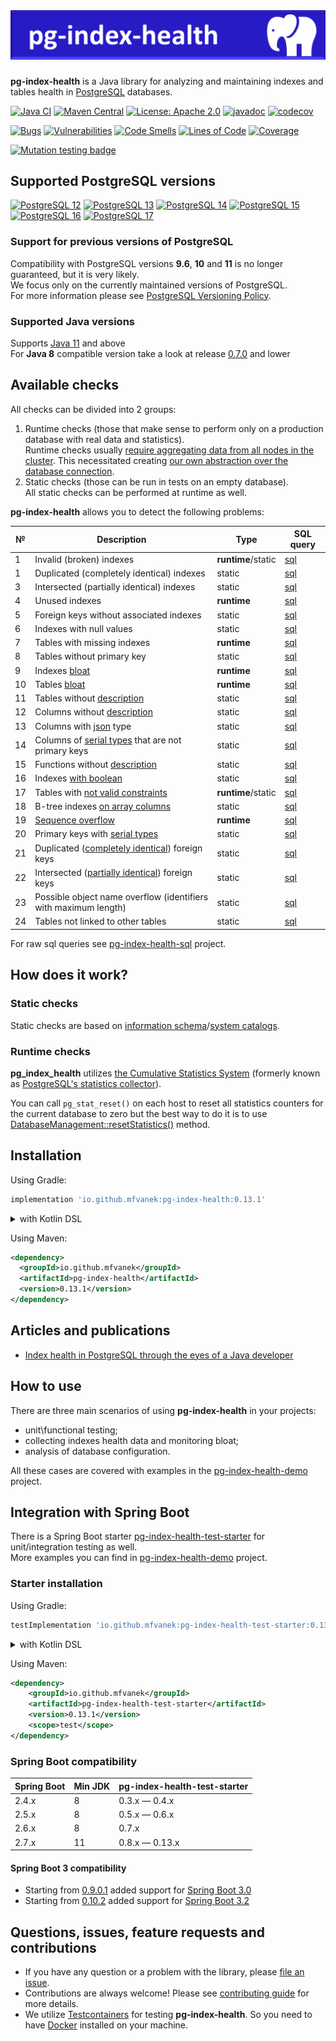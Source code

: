 # ![pg-index-health](https://github.com/mfvanek/pg-index-health/blob/master/logo.png "pg-index-health")
**pg-index-health** is a Java library for analyzing and maintaining indexes and tables health in [PostgreSQL](https://www.postgresql.org/) databases.

[![Java CI](https://github.com/mfvanek/pg-index-health/actions/workflows/tests.yml/badge.svg)](https://github.com/mfvanek/pg-index-health/actions/workflows/tests.yml "Java CI")
[![Maven Central](https://img.shields.io/maven-central/v/io.github.mfvanek/pg-index-health.svg)](https://search.maven.org/artifact/io.github.mfvanek/pg-index-health/ "Maven Central")
[![License: Apache 2.0](https://img.shields.io/badge/License-Apache%202.0-blue.svg)](https://github.com/mfvanek/pg-index-health/blob/master/LICENSE "Apache License 2.0")
[![javadoc](https://javadoc.io/badge2/io.github.mfvanek/pg-index-health/javadoc.svg)](https://javadoc.io/doc/io.github.mfvanek/pg-index-health "javadoc")
[![codecov](https://codecov.io/gh/mfvanek/pg-index-health/branch/master/graph/badge.svg)](https://codecov.io/gh/mfvanek/pg-index-health)

[![Bugs](https://sonarcloud.io/api/project_badges/measure?project=mfvanek_pg-index-health&metric=bugs)](https://sonarcloud.io/summary/new_code?id=mfvanek_pg-index-health)
[![Vulnerabilities](https://sonarcloud.io/api/project_badges/measure?project=mfvanek_pg-index-health&metric=vulnerabilities)](https://sonarcloud.io/summary/new_code?id=mfvanek_pg-index-health)
[![Code Smells](https://sonarcloud.io/api/project_badges/measure?project=mfvanek_pg-index-health&metric=code_smells)](https://sonarcloud.io/summary/new_code?id=mfvanek_pg-index-health)
[![Lines of Code](https://sonarcloud.io/api/project_badges/measure?project=mfvanek_pg-index-health&metric=ncloc)](https://sonarcloud.io/summary/new_code?id=mfvanek_pg-index-health)
[![Coverage](https://sonarcloud.io/api/project_badges/measure?project=mfvanek_pg-index-health&metric=coverage)](https://sonarcloud.io/summary/new_code?id=mfvanek_pg-index-health)

[![Mutation testing badge](https://img.shields.io/endpoint?style=flat&url=https%3A%2F%2Fbadge-api.stryker-mutator.io%2Fgithub.com%2Fmfvanek%2Fpg-index-health%2Fmaster)](https://dashboard.stryker-mutator.io/reports/github.com/mfvanek/pg-index-health/master)

## Supported PostgreSQL versions

[![PostgreSQL 12](https://img.shields.io/badge/PostgreSQL-12-green.svg)](https://www.postgresql.org/about/news/1976/ "PostgreSQL 12")
[![PostgreSQL 13](https://img.shields.io/badge/PostgreSQL-13-green.svg)](https://www.postgresql.org/about/news/postgresql-13-released-2077/ "PostgreSQL 13")
[![PostgreSQL 14](https://img.shields.io/badge/PostgreSQL-14-green.svg)](https://www.postgresql.org/about/news/postgresql-14-released-2318/ "PostgreSQL 14")
[![PostgreSQL 15](https://img.shields.io/badge/PostgreSQL-15-green.svg)](https://www.postgresql.org/about/news/postgresql-15-released-2526/ "PostgreSQL 15")
[![PostgreSQL 16](https://img.shields.io/badge/PostgreSQL-16-green.svg)](https://www.postgresql.org/about/news/postgresql-16-released-2715/ "PostgreSQL 16")
[![PostgreSQL 17](https://img.shields.io/badge/PostgreSQL-17-green.svg)](https://www.postgresql.org/about/news/postgresql-17-released-2936/ "PostgreSQL 17")

### Support for previous versions of PostgreSQL

Compatibility with PostgreSQL versions **9.6**, **10** and **11** is no longer guaranteed, but it is very likely.  
We focus only on the currently maintained versions of PostgreSQL.  
For more information please see [PostgreSQL Versioning Policy](https://www.postgresql.org/support/versioning/).

### Supported Java versions

Supports [Java 11](https://www.java.com/en/) and above  
For **Java 8** compatible version take a look at release [0.7.0](https://github.com/mfvanek/pg-index-health/releases/tag/v.0.7.0) and lower

## Available checks

All checks can be divided into 2 groups:

1. Runtime checks (those that make sense to perform only on a production database with real data and statistics).  
   Runtime checks usually [require aggregating data from all nodes in the cluster](https://github.com/mfvanek/pg-index-health/blob/1af316152ed192d1e093491f709fe9bf4946e174/pg-index-health/src/main/java/io/github/mfvanek/pg/common/maintenance/Diagnostic.java#L111).
   This necessitated creating [our own abstraction over the database connection](https://github.com/mfvanek/pg-index-health/tree/master/pg-index-health-jdbc-connection).
2. Static checks (those can be run in tests on an empty database).  
   All static checks can be performed at runtime as well.

**pg-index-health** allows you to detect the following problems:

| №  | Description                                                                                                                                           | Type               | SQL query                                                                                                 |
|----|-------------------------------------------------------------------------------------------------------------------------------------------------------|--------------------|-----------------------------------------------------------------------------------------------------------|
| 1  | Invalid (broken) indexes                                                                                                                              | **runtime**/static | [sql](https://github.com/mfvanek/pg-index-health-sql/blob/master/sql/invalid_indexes.sql)                 |
| 1  | Duplicated (completely identical) indexes                                                                                                             | static             | [sql](https://github.com/mfvanek/pg-index-health-sql/blob/master/sql/duplicated_indexes.sql)              |
| 3  | Intersected (partially identical) indexes                                                                                                             | static             | [sql](https://github.com/mfvanek/pg-index-health-sql/blob/master/sql/intersected_indexes.sql)             |
| 4  | Unused indexes                                                                                                                                        | **runtime**        | [sql](https://github.com/mfvanek/pg-index-health-sql/blob/master/sql/unused_indexes.sql)                  |
| 5  | Foreign keys without associated indexes                                                                                                               | static             | [sql](https://github.com/mfvanek/pg-index-health-sql/blob/master/sql/foreign_keys_without_index.sql)      |
| 6  | Indexes with null values                                                                                                                              | static             | [sql](https://github.com/mfvanek/pg-index-health-sql/blob/master/sql/indexes_with_null_values.sql)        |
| 7  | Tables with missing indexes                                                                                                                           | **runtime**        | [sql](https://github.com/mfvanek/pg-index-health-sql/blob/master/sql/tables_with_missing_indexes.sql)     |
| 8  | Tables without primary key                                                                                                                            | static             | [sql](https://github.com/mfvanek/pg-index-health-sql/blob/master/sql/tables_without_primary_key.sql)      |
| 9  | Indexes [bloat](https://www.percona.com/blog/2018/08/06/basic-understanding-bloat-vacuum-postgresql-mvcc/)                                            | **runtime**        | [sql](https://github.com/mfvanek/pg-index-health-sql/blob/master/sql/bloated_indexes.sql)                 |
| 10 | Tables [bloat](https://www.percona.com/blog/2018/08/06/basic-understanding-bloat-vacuum-postgresql-mvcc/)                                             | **runtime**        | [sql](https://github.com/mfvanek/pg-index-health-sql/blob/master/sql/bloated_tables.sql)                  |
| 11 | Tables without [description](https://www.postgresql.org/docs/current/sql-comment.html)                                                                | static             | [sql](https://github.com/mfvanek/pg-index-health-sql/blob/master/sql/tables_without_description.sql)      |
| 12 | Columns without [description](https://www.postgresql.org/docs/current/sql-comment.html)                                                               | static             | [sql](https://github.com/mfvanek/pg-index-health-sql/blob/master/sql/columns_without_description.sql)     |
| 13 | Columns with [json](https://www.postgresql.org/docs/current/datatype-json.html) type                                                                  | static             | [sql](https://github.com/mfvanek/pg-index-health-sql/blob/master/sql/columns_with_json_type.sql)          |
| 14 | Columns of [serial types](https://www.postgresql.org/docs/current/datatype-numeric.html#DATATYPE-SERIAL) that are not primary keys                    | static             | [sql](https://github.com/mfvanek/pg-index-health-sql/blob/master/sql/columns_with_serial_types.sql)       |
| 15 | Functions without [description](https://www.postgresql.org/docs/current/sql-comment.html)                                                             | static             | [sql](https://github.com/mfvanek/pg-index-health-sql/blob/master/sql/functions_without_description.sql)   |
| 16 | Indexes [with boolean](https://habr.com/ru/companies/tensor/articles/488104/)                                                                         | static             | [sql](https://github.com/mfvanek/pg-index-health-sql/blob/master/sql/indexes_with_boolean.sql)            |
| 17 | Tables with [not valid constraints](https://habr.com/ru/articles/800121/)                                                                             | **runtime**/static | [sql](https://github.com/mfvanek/pg-index-health-sql/blob/master/sql/not_valid_constraints.sql)           |
| 18 | B-tree indexes [on array columns](https://habr.com/ru/articles/800121/)                                                                               | static             | [sql](https://github.com/mfvanek/pg-index-health-sql/blob/master/sql/btree_indexes_on_array_columns.sql)  |
| 19 | [Sequence overflow](https://habr.com/ru/articles/800121/)                                                                                             | **runtime**        | [sql](https://github.com/mfvanek/pg-index-health-sql/blob/master/sql/sequence_overflow.sql)               |
| 20 | Primary keys with [serial types](https://wiki.postgresql.org/wiki/Don't_Do_This#Don.27t_use_serial)                                                   | static             | [sql](https://github.com/mfvanek/pg-index-health-sql/blob/master/sql/primary_keys_with_serial_types.sql)  |
| 21 | Duplicated ([completely identical](https://habr.com/ru/articles/803841/)) foreign keys                                                                | static             | [sql](https://github.com/mfvanek/pg-index-health-sql/blob/master/sql/duplicated_foreign_keys.sql)         |
| 22 | Intersected ([partially identical](https://habr.com/ru/articles/803841/)) foreign keys                                                                | static             | [sql](https://github.com/mfvanek/pg-index-health-sql/blob/master/sql/intersected_foreign_keys.sql)        |
| 23 | Possible object name overflow (identifiers with maximum length)                                                                                       | static             | [sql](https://github.com/mfvanek/pg-index-health-sql/blob/master/sql/possible_object_name_overflow.sql)   |
| 24 | Tables not linked to other tables                                                                                                                     | static             | [sql](https://github.com/mfvanek/pg-index-health-sql/blob/master/sql/tables_not_linked_to_others.sql)     |

For raw sql queries see [pg-index-health-sql](https://github.com/mfvanek/pg-index-health-sql) project.

## How does it work?

### Static checks

Static checks are based on [information schema](https://www.postgresql.org/docs/current/information-schema.html)/[system catalogs](https://www.postgresql.org/docs/current/catalogs.html).

### Runtime checks

**pg_index_health** utilizes [the Cumulative Statistics System](https://www.postgresql.org/docs/current/monitoring-stats.html) 
(formerly known as [PostgreSQL's statistics collector](https://www.postgresql.org/docs/14/monitoring-stats.html)).

You can call `pg_stat_reset()` on each host to reset all statistics counters for the current database to zero
but the best way to do it is to use [DatabaseManagement::resetStatistics()](https://github.com/mfvanek/pg-index-health/blob/1af316152ed192d1e093491f709fe9bf4946e174/pg-index-health/src/main/java/io/github/mfvanek/pg/common/management/DatabaseManagement.java#L33) method.

## Installation

Using Gradle:
```groovy
implementation 'io.github.mfvanek:pg-index-health:0.13.1'
```

<details>
<summary>with Kotlin DSL</summary>

```kotlin
implementation("io.github.mfvanek:pg-index-health:0.13.1")
```
</details>

Using Maven:
```xml
<dependency>
  <groupId>io.github.mfvanek</groupId>
  <artifactId>pg-index-health</artifactId>
  <version>0.13.1</version>
</dependency>
```

## Articles and publications

* [Index health in PostgreSQL through the eyes of a Java developer](https://habr.com/ru/post/490824/)

## How to use

There are three main scenarios of using **pg-index-health** in your projects:
* unit\functional testing;
* collecting indexes health data and monitoring bloat;
* analysis of database configuration.

All these cases are covered with examples in the [pg-index-health-demo](https://github.com/mfvanek/pg-index-health-demo) project.

## Integration with Spring Boot

There is a Spring Boot starter [pg-index-health-test-starter](spring-boot-integration%2Fpg-index-health-test-starter)
for unit/integration testing as well.  
More examples you can find in [pg-index-health-demo](https://github.com/mfvanek/pg-index-health-demo) project.

### Starter installation

Using Gradle:

```groovy
testImplementation 'io.github.mfvanek:pg-index-health-test-starter:0.13.1'
```

<details>
<summary>with Kotlin DSL</summary>

```kotlin
testImplementation("io.github.mfvanek:pg-index-health-test-starter:0.13.1")
```

</details>

Using Maven:

```xml
<dependency>
    <groupId>io.github.mfvanek</groupId>
    <artifactId>pg-index-health-test-starter</artifactId>
    <version>0.13.1</version>
    <scope>test</scope>
</dependency>
```

### Spring Boot compatibility

| Spring Boot | Min JDK | pg-index-health-test-starter |
|-------------|---------|------------------------------|
| 2.4.x       | 8       | 0.3.x — 0.4.x                |
| 2.5.x       | 8       | 0.5.x — 0.6.x                |
| 2.6.x       | 8       | 0.7.x                        |
| 2.7.x       | 11      | 0.8.x — 0.13.x               |

#### Spring Boot 3 compatibility

* Starting from [0.9.0.1](https://github.com/mfvanek/pg-index-health-test-starter/releases/tag/v.0.9.0.1)
  added support for [Spring Boot 3.0](https://github.com/spring-projects/spring-boot/wiki/Spring-Boot-3.0-Migration-Guide#auto-configuration-files)
* Starting from [0.10.2](https://github.com/mfvanek/pg-index-health-test-starter/releases/tag/v.0.10.2)
  added support for [Spring Boot 3.2](https://github.com/spring-projects/spring-framework/wiki/Upgrading-to-Spring-Framework-6.x#parameter-name-retention)

## Questions, issues, feature requests and contributions

* If you have any question or a problem with the library, please [file an issue](https://github.com/mfvanek/pg-index-health/issues).
* Contributions are always welcome! Please see [contributing guide](CONTRIBUTING.md) for more details.
* We utilize [Testcontainers](https://www.testcontainers.org/) for testing **pg-index-health**. 
So you need to have [Docker](https://www.docker.com/) installed on your machine.
